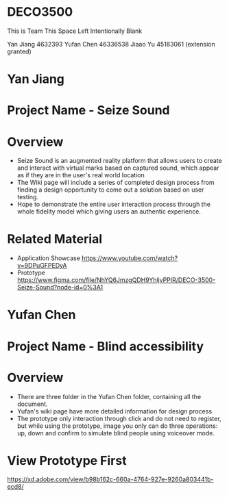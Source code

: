 # DECO3500
This is Team This Space Left Intentionally Blank

Yan Jiang 4632393
Yufan Chen 46336538
Jiaao Yu 45183061 (extension granted)


# Yan Jiang
# Project Name - Seize Sound
# Overview
- Seize Sound is an augmented reality platform that allows users to create and interact with virtual marks based on captured sound, which appear as if they are in the user's real world location
- The Wiki page will include a series of completed design process from finding a design opportunity to come out a solution based on user testing.
- Hope to demonstrate the entire user interaction process through the whole fidelity model which giving users an authentic experience.
# Related Material
- Application Showcase 
https://www.youtube.com/watch?v=9DPuGFPEDyA
- Prototype
https://www.figma.com/file/NhYQ6JmzgQDH9YhljvPPIR/DECO-3500-Seize-Sound?node-id=0%3A1

# Yufan Chen
# Project Name - Blind accessibility
# Overview
- There are three folder in the Yufan Chen folder, containing all the document.
- Yufan's wiki page have more detailed information for design process
- The prototype only interaction through click and do not need to register, but while using the prototype, image you only can do three operations: up, down and confirm to simulate blind people using voiceover mode.
# View Prototype First
https://xd.adobe.com/view/b98b162c-660a-4764-927e-9260a803441b-ecd8/
